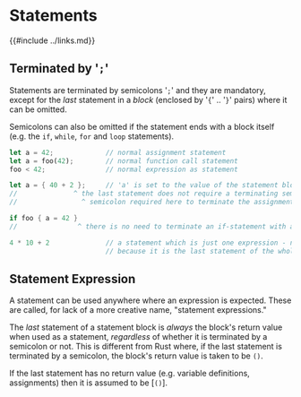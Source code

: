 Statements
==========

{{#include ../links.md}}

Terminated by '`;`'
------------------

Statements are terminated by semicolons '`;`' and they are mandatory,
except for the _last_ statement in a _block_ (enclosed by '`{`' .. '`}`' pairs) where it can be omitted.

Semicolons can also be omitted if the statement ends with a block itself
(e.g. the `if`, `while`, `for` and `loop` statements).

```rust
let a = 42;             // normal assignment statement
let a = foo(42);        // normal function call statement
foo < 42;               // normal expression as statement

let a = { 40 + 2 };     // 'a' is set to the value of the statement block, which is the value of the last statement
//              ^ the last statement does not require a terminating semicolon (although it also works with it)
//                ^ semicolon required here to terminate the assignment statement; it is a syntax error without it

if foo { a = 42 }
//               ^ there is no need to terminate an if-statement with a semicolon

4 * 10 + 2              // a statement which is just one expression - no ending semicolon is OK
                        // because it is the last statement of the whole block
```


Statement Expression
--------------------

A statement can be used anywhere where an expression is expected. These are called, for lack of a more
creative name, "statement expressions."

The _last_ statement of a statement block is _always_ the block's return value when used as a statement,
_regardless_ of whether it is terminated by a semicolon or not. This is different from Rust where,
if the last statement is terminated by a semicolon, the block's return value is taken to be `()`.

If the last statement has no return value (e.g. variable definitions, assignments) then it is assumed to be [`()`].
